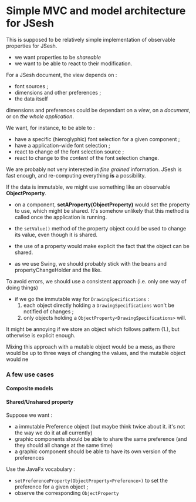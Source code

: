 # Simple MVC and model architecture for JSesh

This is supposed to be relatively simple implementation of observable properties for JSesh.

- we want properties to be *shareable*
- we want to be able to react to their modification.

For a JSesh document, the view depends on :

- font sources ;
- dimensions and other preferences ;
- the data itself

dimensions and preferences could be dependant on a *view*, on a *document*, or on *the whole application*.

We want, for instance, to be able to :

- have a specific (hieroglyphic) font selection for a given component ;
- have a application-wide font selection ;
- react to change of the font selection source ;
- react to change to the *content* of the font selection change.

We are probably not very interested in *fine grained* information. JSesh is fast enough, and re-computing everything **is** a possibility.

If the data is immutable, we might use something like an observable **ObjectProperty**.

- on a component, **setAProperty(ObjectProperty<A>)** would set the property to use, which might be shared. It's somehow unlikely that this method is called once the application is running.
- the `setValue()` method of the property object could be used to change its value, even though it is shared.
- the use of a property would make explicit the fact that the object can be shared.

- as we use Swing, we should probably stick with the beans and propertyChangeHolder and the like.

To avoid errors, we should use a consistent approach (i.e. only one way of doing things)

- if we go the immutable way for `DrawingSpecifications` :
  1. each object directly holding a `DrawingSpecifications` won't be notified of changes ;
  2. only objects holding a `ObjectProperty<DrawingSpecifications>` will.

It might be annoying if we store an  object which follows pattern (1.), but otherwise is explicit enough.

Mixing this approach with a mutable object would be a mess, as there would be up to three ways of changing the values, and the mutable object would ne


### A few use cases

#### Composite models

#### Shared/Unshared property

Suppose we want :

- a immutable Preference object (but maybe think twice about it. it's not the way we do it at all currently)
- graphic components should be able to share the same preference (and they should all change at the same time)
- a graphic component should be able to have its own version of the preferences

Use the JavaFx vocabulary :

- `setPreferenceProperty(ObjectProperty<Preference>)` to set the preference for a given object ;
- observe the corresponding `ObjectProperty`

